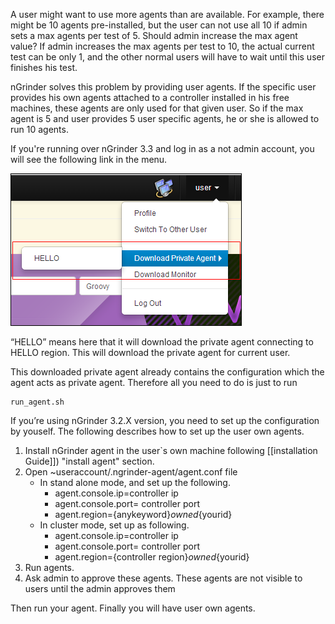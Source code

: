A user might want to use more agents than are available. For example, there might be 10 agents pre-installed, but the user can not use all 10 if admin sets a max agents per test of 5. Should admin increase the max agent value? If admin increases the max agents per test to 10, the actual current test can be only 1, and the other normal users will have to wait until this user finishes his test.

nGrinder solves this problem by providing user agents. If the specific user provides his own agents attached to a controller installed in his free machines, these agents are only used for that given user. So if the max agent is 5 and user provides 5 user specific agents, he or she is allowed to run 10 agents.

If you're running over nGrinder 3.3 and log in as a not admin account, you will see the following link in the menu.

![](assets/Private-Agent-9fe18.png)

“HELLO” means here that it will download the private agent connecting to HELLO region. This will download the private agent for current user.

This downloaded private agent already contains the configuration which the agent acts as private agent. Therefore all you need to do is just to run
```
run_agent.sh
```
If you’re using nGrinder 3.2.X version, you need to set up the configuration by youself. The following describes how to set up the user own agents.


1. Install nGrinder agent in the user`s own machine following [[installation Guide]]) "install agent" section.
1. Open ~useraccount/.ngrinder-agent/agent.conf file  
   - In stand alone mode, and set up the following.
       - agent.console.ip=controller ip
       - agent.console.port= controller port
       - agent.region={anykeyword}_owned_{yourid}
   - In cluster mode, set up as following.
       - agent.console.ip=controller ip
       - agent.console.port= controller port
       - agent.region={controller region}_owned_{yourid}
1. Run agents.
1. Ask admin to approve these agents. These agents are not visible to users until the admin approves them

Then run your agent. Finally you will have user own agents.
